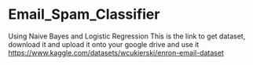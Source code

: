 # Email_Spam_Classifier
Using Naive Bayes and Logistic Regression
This is the link to get dataset, download it and upload it onto your google drive and use it
https://www.kaggle.com/datasets/wcukierski/enron-email-dataset
